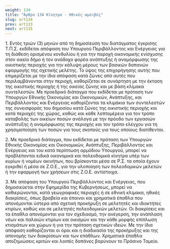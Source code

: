 ```yaml
---
weight: 134
title: "Άρθρο 134 Κίνητρα - Ηθικές αμοιβές"
slug: art134
prev: art133
next: art135
---
```


1\. Εντός τριών (3) μηνών από τη δημοσίευση του διατάγματος έγκρισης Τ.Π.Σ. εκδίδεται απόφαση του Υπουργού Περιβάλλοντος και Ενέργειας για τη διάθεση ορισμένου κονδυλίου ή για την παροχή οικονομικής ενίσχυσης στον οικείο δήμο ή τον ανάδοχο φορέα ανάπτυξης ή αναμόρφωσης της οικιστικής περιοχής για την κάλυψη μέρους των βασικών δαπανών εφαρμογής της σχετικής μελέτης. Το ύψος της επιχορήγησης αυτής που επιμερίζεται με την ίδια απόφαση κατά ζώνες από αυτές που περιλαμβάνονται στην περιοχή, καθορίζεται σε συνάρτηση με την έκταση της οικιστικής περιοχής ή της οικείας ζώνης και με βάση κλίμακα συντελεστών. Με προεδρικό διάταγμα που εκδίδεται με πρόταση των Υπουργών Εθνικής Οικονομίας και Οικονομικών, Ανάπτυξης, και Περιβάλλοντος και Ενέργειας καθορίζονται τα κλιμάκια των συντελεστών της συνεισφοράς του δημοσίου κατά ζώνες της οικιστικής περιοχής και κατά περιοχές της χώρας, καθώς και κάθε λεπτομέρεια για τον τρόπο καταβολής των οικείων ποσών ανάλογα με την πρόοδο των εργασιών ανάπτυξης ή αναμόρφωσης της περιοχής και τον τρόπο ελέγχου για τη χρησιμοποίηση των ποσών για τους σκοπούς για τους οποίους διατίθενται.

2\. Με προεδρικό διάταγμα, που εκδίδεται με πρόταση των Υπουργών Εθνικής Οικονομίας και Οικονομικών, Ανάπτυξης, Περιβάλλοντος και Ενέργειας και του κατά περίπτωση αρμόδιου Υπουργού, μπορεί να προβλέπονται ειδικά οικονομικά και πολεοδομικά κίνητρα υπέρ των κυρίων ή νομέων ακινήτων, που βρίσκονται μέσα σε Ρ.Σ. τα οποία έχουν εγκριθεί ή μέσα σε Ζ.Ο.Ε., για την υλοποίηση των πολεοδομικών μελετών ή την εφαρμογή των χρήσεων στις Ζ.Ο.Ε. αντίστοιχα.

3\. Με απόφαση του Υπουργού Περιβάλλοντος και Ενέργειας, που δημοσιεύεται στην Εφημερίδα της Κυβερνήσεως, μπορεί να καθιερώνονται, κατά γεωγραφικές περιοχές ή σε εθνική κλίμακα, ηθικές διακρίσεις, όπως βραβεία και έπαινοι και χρηματικά έπαθλα που απονέμονται ύστερα από σχετική προκήρυξη σε μελετητές και ιδιοκτήτες κτιρίων, καθώς και σε μελετητές πολεοδομικών μελετών. Οι διακρίσεις και τα έπαθλα απονέμονται για τον σχεδιασμό, την ανέγερση, την ανάπλαση νέων και παλαιών κτιρίων και οικισμών και την κάθε μορφής επίπλωση κτισμάτων και χώρων ή για την πρόταση σχετικών ιδεών. Με την ίδια απόφαση καθορίζονται οι όροι και η διαδικασία της προκήρυξης και της απονομής των διακρίσεων και των επάθλων. Χρηματικά έπαθλα αποζημιώσεις κριτών και λοιπές δαπάνες βαρύνουν το Πράσινο Ταμείο.


